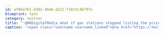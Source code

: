 ```yaml
---
id: af66a7b1-d382-48e6-a512-f1823c46797e
blueprint: text
category: twitter
title: "'@OKDigitalMedia what if gas stations stopped listing the price on a big sign?"
caption: '<span class="username username_linked">@<a href="https://twitter.com/OKDigitalMedia" title="John Thiessen">OKDigitalMedia</a></span> what if gas stations stopped listing the price on a big sign?'
---
```

